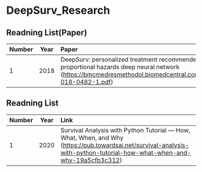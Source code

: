 # DeepSurv_Research


## Readning List(Paper)

| Number | Year | Paper | 
|---|---|:---|
| 1| 2018 | DeepSurv: personalized treatment recommender system using a Cox proportional hazards deep neural network (https://bmcmedresmethodol.biomedcentral.com/track/pdf/10.1186/s12874-018-0482-1.pdf) |





## Readning List

| Number | Year | Link | 
|---|---|:---|
| 1| 2020 | Survival Analysis with Python Tutorial — How, What, When, and Why (https://pub.towardsai.net/survival-analysis-with-python-tutorial-how-what-when-and-why-19a5cfb3c312) |





